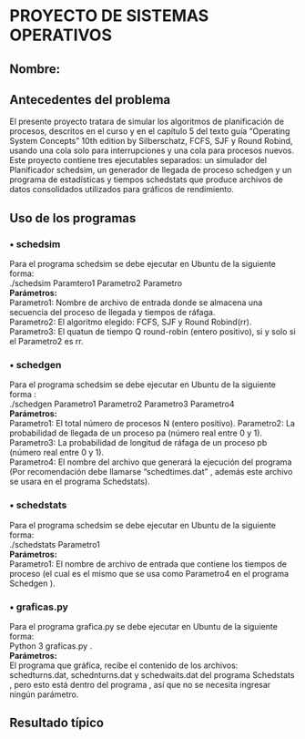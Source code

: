 #                                                                PROYECTO DE SISTEMAS OPERATIVOS 
## Nombre:   
## Antecedentes del problema  
El presente proyecto tratara de simular los algoritmos de planificación de procesos, descritos en el curso y en el capítulo 5 del texto guía “Operating System Concepts” 10th edition by Silberschatz, FCFS, SJF y Round Robind, usando una cola solo para interrupciones y una cola para procesos nuevos. Este proyecto contiene tres ejecutables separados: un simulador del Planificador schedsim, un generador de llegada de proceso schedgen y un programa de estadísticas y tiempos schedstats que produce archivos de datos consolidados utilizados para gráficos de rendimiento.
## Uso de los programas  
### •	schedsim
Para el programa schedsim se debe ejecutar en Ubuntu de la siguiente forma:      
./schedsim  Paramtero1 Parametro2  Parametro\
**Parámetros:**\
Parametro1: Nombre de archivo de entrada donde se almacena una secuencia del proceso de llegada y tiempos de ráfaga.\
Parametro2: El algoritmo elegido: FCFS, SJF y Round Robind(rr).\
Parametro3: El quatun de tiempo Q round-robin (entero positivo), si y solo si el Parametro2 es rr.
### •	schedgen
Para el programa schedsim se debe ejecutar en Ubuntu de la siguiente forma :      
./schedgen Parametro1 Parametro2  Parametro3  Parametro4\
**Parámetros:**\
Parametro1: El total número de procesos N (entero positivo).
Parametro2: La probabilidad de llegada de un proceso pa (número real entre 0 y 1).\
Parametro3: La probabilidad de longitud de ráfaga de un proceso pb (número real entre 0 y 1).                  
Parametro4: El nombre del archivo que generará la ejecución del programa (Por recomendación debe llamarse “schedtimes.dat” , además este archivo se usara en el  programa   Schedstats).
### •	schedstats
Para el programa schedsim se debe ejecutar en Ubuntu de la siguiente forma:      
./schedstats Parametro1\
**Parámetros:**\
Parametro1: El nombre de archivo de entrada que contiene los tiempos de proceso (el cual  es el mismo que se usa como  Parametro4 en el programa  Schedgen ).
### •	graficas.py
Para el programa grafica.py se debe ejecutar en Ubuntu de la siguiente forma:    
Python  3 graficas.py .\
**Parámetros:**\
El programa que gráfica, recibe el contenido de los archivos: schedturns.dat, schednturns.dat y schedwaits.dat del programa  Schedstats  , pero esto está dentro del programa , así que no se necesita  ingresar ningún parámetro. 

## Resultado típico
